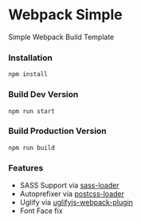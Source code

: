 # Webpack Simple
Simple Webpack Build Template

### Installation 
```
npm install
```

### Build Dev Version
```
npm run start
```

### Build Production Version
```
npm run build
```

### Features
* SASS Support via [sass-loader](https://github.com/jtangelder/sass-loader)
* Autoprefixer via [postcss-loader](https://github.com/postcss/postcss-loader)
* Uglify via [uglifyjs-webpack-plugin](https://github.com/webpack-contrib/uglifyjs-webpack-plugin)
* Font Face fix
